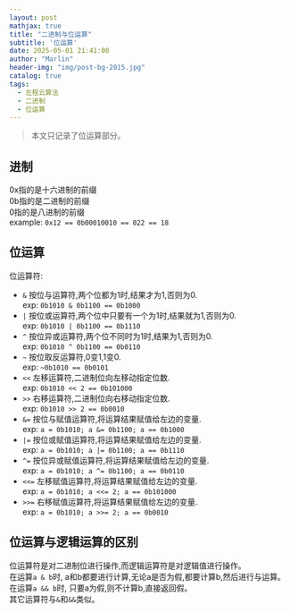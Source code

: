```yaml
---
layout: post
mathjax: true
title: "二进制与位运算"
subtitle: '位运算'
date: 2025-05-01 21:41:00
author: "Marlin"
header-img: "img/post-bg-2015.jpg"
catalog: true
tags:
  - 左程云算法
  - 二进制
  - 位运算
---
```

> 本文只记录了位运算部分。

## 进制
0x指的是十六进制的前缀  
0b指的是二进制的前缀  
0指的是八进制的前缀  
example: `0x12 == 0b00010010 == 022 == 18`

## 位运算  
位运算符:  
- `&` 按位与运算符,两个位都为1时,结果才为1,否则为0.  
exp: `0b1010 & 0b1100 == 0b1000`  
- `|` 按位或运算符,两个位中只要有一个为1时,结果就为1,否则为0.  
exp: `0b1010 | 0b1100 == 0b1110`  
- `^` 按位异或运算符,两个位不同时为1时,结果为1,否则为0.  
exp: `0b1010 ^ 0b1100 == 0b0110`  
- `~` 按位取反运算符,0变1,1变0.  
exp: `~0b1010 == 0b0101`  
- `<<` 左移运算符,二进制位向左移动指定位数.  
exp: `0b1010 << 2 == 0b101000`  
- `>>` 右移运算符,二进制位向右移动指定位数.  
exp: `0b1010 >> 2 == 0b0010`  
- `&=` 按位与赋值运算符,将运算结果赋值给左边的变量.  
exp: `a = 0b1010; a &= 0b1100; a == 0b1000`  
- `|=` 按位或赋值运算符,将运算结果赋值给左边的变量.  
exp: `a = 0b1010; a |= 0b1100; a == 0b1110`  
- `^=` 按位异或赋值运算符,将运算结果赋值给左边的变量.  
exp: `a = 0b1010; a ^= 0b1100; a == 0b0110`  
- `<<=` 左移赋值运算符,将运算结果赋值给左边的变量.  
exp: `a = 0b1010; a <<= 2; a == 0b101000`  
- `>>=` 右移赋值运算符,将运算结果赋值给左边的变量.  
exp: `a = 0b1010; a >>= 2; a == 0b0010`  

## 位运算与逻辑运算的区别  
位运算符是对二进制位进行操作,而逻辑运算符是对逻辑值进行操作。  
在运算`a & b`时, a和b都要进行计算,无论a是否为假,都要计算b,然后进行与运算。  
在运算`a && b`时, 只要a为假,则不计算b,直接返回假。  
其它运算符与`&`和`&&`类似。  
